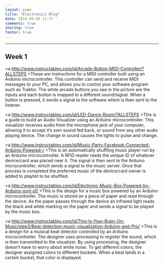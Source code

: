 ```yaml
---
layout: page
title: "Electronics Blog"
date: 2014-09-08 11:37
comments: true
sharing: true
footer: true
---
```


---
Week 1
---

<a http://www.instructables.com/id/Arcade-Button-MIDI-Controller/?ALLSTEPS >These</a> are instructions for a MIDI controller built using an Arduino microcontroller.  This controller can send and receive MIDI messages to your PC, and allows you to control your software program such as Traktor. The white arcade buttons you see in the picture are the inputs and each button is mapped to a different sound/signal. When a button is pressed, it sends a signal to the software which is then sent to the listener.

<a http://www.instructables.com/id/LED-Dance-Room/?ALLSTEPS >This</a> is a guide to build an Audio Visualizer using an Arduino microcontroller.  This visualizer receives audio from the microphone jack of your computer, allowing it to accept it’s own sound fed back, or sound from any other audio playing device. The change in sound causes the lights to pulse and change.

<a http://www.instructables.com/id/Music-Party-Facebook-Connected-Arduino-Powered-/ >This</a> is an automatically shuffling music player run by an Arduino microcontroller. A RFID reader reads the unique ID of whatever device/card was placed near it. The signal is then sent to the Arduino microcontroller, which sends a signal to the music server. Once that process is completed the preferred music of the device/card owner is added to playlist to be shuffled.

<a http://www.instructables.com/id/Electronic-Music-Box-Powered-by-Arduino-sort-of/ >This</a> is the design for a music box powered by an Arduino microcontroller. The music is stored on a piece of paper and read through the device. As the paper passes through the device an infrared light reads the black and white marking on the paper and sends a signal to be played by the music box.

<a http://www.instructables.com/id/This-Is-Your-Brain-On-Music/step3/Beat-detection-music-visualization-Arduino-and-Pro/ >This</a> is a design for a musical beat detector controlled by an Arduino microcontroller. The designer uses processing to register the sound, which is then transmitted to the visualizer. By using processing, the designer doesn't have to worry about white noise. To get different colors, the designer assigned colors to different buckets. When a beat lands in a certain bucket, that color is displayed.
